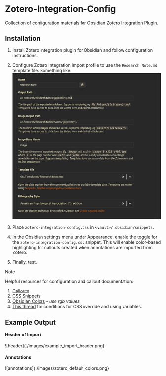 # Zotero-Integration-Config
Collection of configuration materials for Obsidian Zotero Integration Plugin.

## Installation

1. Install Zotero Integration plugin for Obsidian and follow configuration instructions.

  1. Configure Zotero Integration import profile to use the `Research Note.md` template file. Something like: ![example](./images/import_profile_example.png)

2. Place `zotero-integration-config.css` in `<vault>/.obsidian/snippets`.

3. In the Obsidian settings menu under Appearance, enable the toggle for the `zotero-integration-config.css` snippet. This will enable color-based highlighting for callouts created when annotations are imported from Zotero.

4. Finally, test.


> [!NOTE]
> Helpful resources for configuration and callout documentation:
> 1. [Callouts](https://help.obsidian.md/Editing+and+formatting/Callouts)
> 2. [CSS Snippets](https://help.obsidian.md/Extending+Obsidian/CSS+snippets)
> 3. [Obsidian Colors](https://docs.obsidian.md/Reference/CSS+variables/Foundations/Colors) - _use rgb values_
> 4. [This thread](https://forum.obsidian.md/t/custom-callout-attributes/92473) for conditions for CSS override and using variables.

## Example Output

#### Header of Import

![header]{./images/example_import_header.png}

#### Annotations

![annotations]{./images/zotero_default_colors.png}
